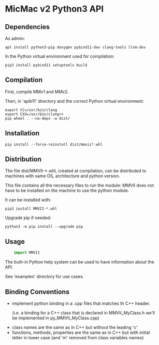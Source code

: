 MicMac v2 Python3 API
=====================


Dependencies
------------

As admin:

    apt install python3-pip doxygen pybind11-dev clang-tools llvm-dev

In the Python virtual environment used for compilation:

    pip3 install pybind11 setuptools build


Compilation
-----------

First, compile MMv1 and MMv2.

Then, in 'apib11' directory and the correct Python virtual environment:

    export CC=/usr/bin/clang
    export CXX=/usr/bin/clang++
    pip wheel . --no-deps -w dist/


Installation
------------

    pip install --force-reinstall dist/mmvii*.whl


Distribution
------------

The file dist/MMVII-*.whl, created at compilation, can be distributed to machines with same OS, architecture and python version.

This file contains all the necessary files to run the module:
MMVII does not have to be installed on the machine to use the python module.

It can be installed with:

    pip3 install MMVII-*.whl

Upgrade pip if needed:

    python3 -m pip install --upgrade pip


Usage
-----

```python
    import MMVII
```

The built-in Python help system can be used to have information about the API.

See 'examples' directory for use cases.


Binding Conventions
-------------------
  - implement python binding in a .cpp files that matches th C++ header.<p> (i.e. a binding for a C++ class that is declared in MMVII_MyClass.h we'll be implemented in py_MMVII_MyClass.cpp)
  - class names are the same as in C++ but without the leading 'c'
  - functions, methods, properties are the same as in C++ but with initial letter in lower case (and 'm' removed from class variables names)

